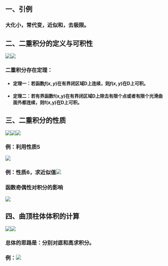 ## 一、引例
### 大化小，常代变，近似和，去极限。

## 二、二重积分的定义与可积性
![](assets/markdown-img-paste-20180421160024134.png)![](assets/markdown-img-paste-20180421160032156.png)

### 二重积分存在定理：
- #### 定理一：若函数$f(x,y)$在有界闭区域D上连续，则$f(x,y)$在D上可积。
- #### 定理二：若有界函数f(x,y)在有界闭区域D上除去有限个点或者有限个光滑曲面外都连续，则f(x,y)在D上可积。


## 三、二重积分的性质
![](assets/markdown-img-paste-20180421161310970.png)![](assets/markdown-img-paste-20180421161317628.png)![](assets/markdown-img-paste-20180421161325224.png)

### 例：利用性质5
![](assets/markdown-img-paste-20180421161414900.png)

### 例：性质6，求近似值![](assets/markdown-img-paste-2018042116260432.png)


### 函数奇偶性对积分的影响
![](assets/markdown-img-paste-20180421163514798.png)




## 四、曲顶柱体体积的计算
![](assets/markdown-img-paste-20180421191032928.png)![](assets/markdown-img-paste-20180421191040124.png)


### 总体的思路是：分别对底和高求积分。

### 例：![](assets/markdown-img-paste-20180421191850418.png)
